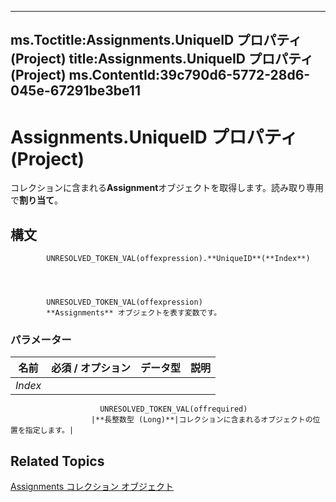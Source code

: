 

---
ms.Toctitle:Assignments.UniqueID プロパティ (Project)
title:Assignments.UniqueID プロパティ (Project)
ms.ContentId:39c790d6-5772-28d6-045e-67291be3be11
---
# Assignments.UniqueID プロパティ (Project)




コレクションに含まれる**Assignment**オブジェクトを取得します。読み取り専用で**割り当て**。

## 構文

            UNRESOLVED_TOKEN_VAL(offexpression).**UniqueID**(**Index**)




            UNRESOLVED_TOKEN_VAL(offexpression)
            **Assignments** オブジェクトを表す変数です。

### パラメーター

|**名前**|**必須 / オプション**|**データ型**|**説明**|
|---|---|---|---|
|*Index*|
                        UNRESOLVED_TOKEN_VAL(offrequired)
                      |**長整数型 (Long)**|コレクションに含まれるオブジェクトの位置を指定します。|





## Related Topics

[Assignments コレクション オブジェクト](83661095-030c-0488-5763-320b6de6f381.md)




